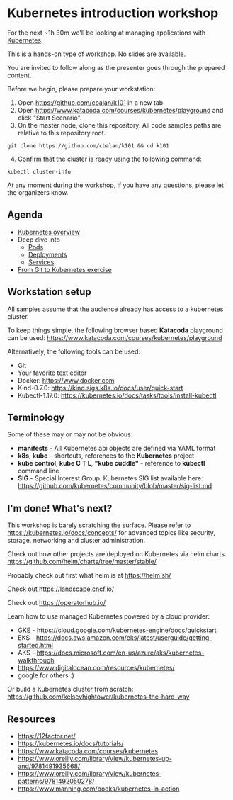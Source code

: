 # Kubernetes introduction workshop
For the next ~1h 30m we'll be looking at managing applications with [Kubernetes](https://kubernetes.io).

This is a hands-on type of workshop. No slides are available.

You are invited to follow along as the presenter goes through the prepared content.

Before we begin, please prepare your workstation:
 1. Open https://github.com/cbalan/k101 in a new tab.
 2. Open https://www.katacoda.com/courses/kubernetes/playground and click "Start Scenario". 
 3. On the master node, clone this repository. All code samples paths are relative to this repository root. 
```shell script
git clone https://github.com/cbalan/k101 && cd k101
```
 4. Confirm that the cluster is ready using the following command: 
```shell script
kubectl cluster-info
``` 

At any moment during the workshop, if you have any questions, please let the organizers know.


## Agenda
 * [Kubernetes overview](doc/1_intro.md)
 * Deep dive into 
   - [Pods](doc/2_pods.md)
   - [Deployments](doc/3_deployments.md)
   - [Services](doc/4_services.md)
 * [From Git to Kubernetes exercise](doc/5_git2kube.md) 


## Workstation setup
All samples assume that the audience already has access to a kubernetes cluster. 

To keep things simple, the following browser based **Katacoda** playground can be used: 
https://www.katacoda.com/courses/kubernetes/playground

Alternatively, the following tools can be used:
 * Git
 * Your favorite text editor
 * Docker: https://www.docker.com
 * Kind-0.7.0: https://kind.sigs.k8s.io/docs/user/quick-start
 * Kubectl-1.17.0: https://kubernetes.io/docs/tasks/tools/install-kubectl


## Terminology
Some of these may or may not be obvious:
 * **manifests** - All Kubernetes api objects are defined via YAML format
 * **k8s**, **kube** - shortcuts, references to the **Kubernetes** project 
 * **kube control**, **kube C T L**, **"kube cuddle"** - reference to **kubectl** command line
 * **SIG** - Special Interest Group. Kubernetes SIG list available here: https://github.com/kubernetes/community/blob/master/sig-list.md


## I'm done! What's next?
This workshop is barely scratching the surface. 
Please refer to https://kubernetes.io/docs/concepts/ for advanced topics like security, storage, networking and cluster administration. 

Check out how other projects are deployed on Kubernetes via helm charts. 
https://github.com/helm/charts/tree/master/stable/

Probably check out first what helm is at https://helm.sh/ 

Check out https://landscape.cncf.io/

Check out https://operatorhub.io/  

Learn how to use managed Kubernetes powered by a cloud provider:
 - GKE - https://cloud.google.com/kubernetes-engine/docs/quickstart
 - EKS - https://docs.aws.amazon.com/eks/latest/userguide/getting-started.html
 - AKS - https://docs.microsoft.com/en-us/azure/aks/kubernetes-walkthrough
 - https://www.digitalocean.com/resources/kubernetes/ 
 - google for others :) 
  
Or build a Kubernetes cluster from scratch: https://github.com/kelseyhightower/kubernetes-the-hard-way


## Resources
- https://12factor.net/
- https://kubernetes.io/docs/tutorials/
- https://www.katacoda.com/courses/kubernetes
- https://www.oreilly.com/library/view/kubernetes-up-and/9781491935668/
- https://www.oreilly.com/library/view/kubernetes-patterns/9781492050278/
- https://www.manning.com/books/kubernetes-in-action
